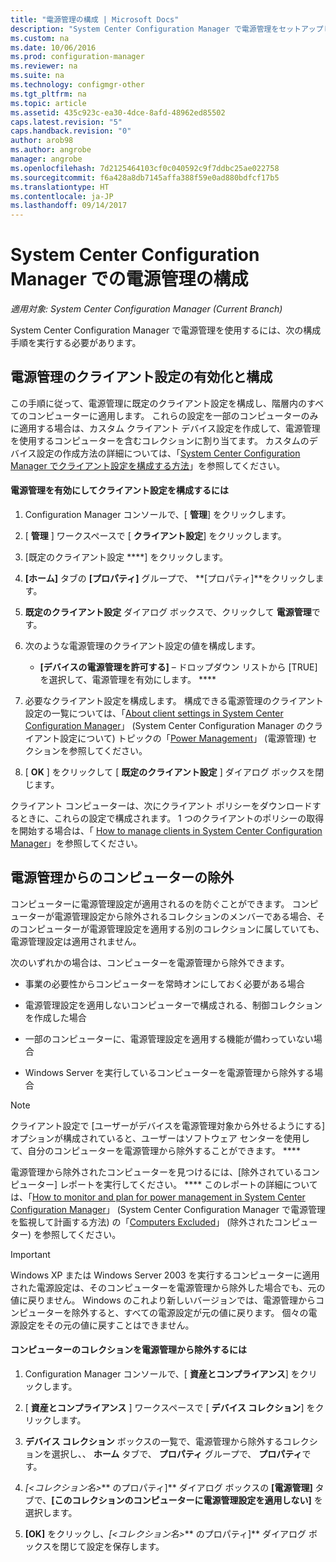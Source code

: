 ```yaml
---
title: "電源管理の構成 | Microsoft Docs"
description: "System Center Configuration Manager で電源管理をセットアップします。"
ms.custom: na
ms.date: 10/06/2016
ms.prod: configuration-manager
ms.reviewer: na
ms.suite: na
ms.technology: configmgr-other
ms.tgt_pltfrm: na
ms.topic: article
ms.assetid: 435c923c-ea30-4dce-8afd-48962ed85502
caps.latest.revision: "5"
caps.handback.revision: "0"
author: arob98
ms.author: angrobe
manager: angrobe
ms.openlocfilehash: 7d2125464103cf0c040592c9f7ddbc25ae022758
ms.sourcegitcommit: f6a428a8db7145affa388f59e0ad880bdfcf17b5
ms.translationtype: HT
ms.contentlocale: ja-JP
ms.lasthandoff: 09/14/2017
---
```

# <a name="configuring-power-management-in-system-center-configuration-manager"></a>System Center Configuration Manager での電源管理の構成

*適用対象: System Center Configuration Manager (Current Branch)*

System Center Configuration Manager で電源管理を使用するには、次の構成手順を実行する必要があります。  

## <a name="enable-and-configure-power-management-client-settings"></a>電源管理のクライアント設定の有効化と構成  
 この手順に従って、電源管理に既定のクライアント設定を構成し、階層内のすべてのコンピューターに適用します。 これらの設定を一部のコンピューターのみに適用する場合は、カスタム クライアント デバイス設定を作成して、電源管理を使用するコンピューターを含むコレクションに割り当てます。 カスタムのデバイス設定の作成方法の詳細については、「[System Center Configuration Manager でクライアント設定を構成する方法](../../../../core/clients/deploy/configure-client-settings.md)」を参照してください。  

#### <a name="to-enable-power-management-and-configure-client-settings"></a>電源管理を有効にしてクライアント設定を構成するには  

1.  Configuration Manager コンソールで、[ **管理**] をクリックします。  

2.  [ **管理** ] ワークスペースで [ **クライアント設定**] をクリックします。  

3.  [既定のクライアント設定 ****] をクリックします。  

4.  **[ホーム]** タブの **[プロパティ]** グループで、 **[プロパティ]**をクリックします。  

5.  **既定のクライアント設定** ダイアログ ボックスで、クリックして **電源管理**です。  

6.  次のような電源管理のクライアント設定の値を構成します。  

    -   **[デバイスの電源管理を許可する]** – ドロップダウン リストから [TRUE] を選択して、電源管理を有効にします。 ****  

7.  必要なクライアント設定を構成します。 構成できる電源管理のクライアント設定の一覧については、「[About client settings in System Center Configuration Manager](../../../../core/clients/deploy/about-client-settings.md)」 (System Center Configuration Manager のクライアント設定について) トピックの「[Power Management](../../../../core/clients/deploy/about-client-settings.md#power-management)」 (電源管理) セクションを参照してください。  

8.  [ **OK** ] をクリックして [ **既定のクライアント設定** ] ダイアログ ボックスを閉じます。  

 クライアント コンピューターは、次にクライアント ポリシーをダウンロードするときに、これらの設定で構成されます。 1 つのクライアントのポリシーの取得を開始する場合は、「 [How to manage clients in System Center Configuration Manager](../../../../core/clients/manage/manage-clients.md)」を参照してください。  

## <a name="exclude-computers-from-power-management"></a>電源管理からのコンピューターの除外  
 コンピューターに電源管理設定が適用されるのを防ぐことができます。 コンピューターが電源管理設定から除外されるコレクションのメンバーである場合、そのコンピューターが電源管理設定を適用する別のコレクションに属していても、電源管理設定は適用されません。  

 次のいずれかの場合は、コンピューターを電源管理から除外できます。  

-   事業の必要性からコンピューターを常時オンにしておく必要がある場合  

-   電源管理設定を適用しないコンピューターで構成される、制御コレクションを作成した場合  

-   一部のコンピューターに、電源管理設定を適用する機能が備わっていない場合  

-   Windows Server を実行しているコンピューターを電源管理から除外する場合  

> [!NOTE]  
>  クライアント設定で [ユーザーがデバイスを電源管理対象から外せるようにする] オプションが構成されていると、ユーザーはソフトウェア センターを使用して、自分のコンピューターを電源管理から除外することができます。 ****  

 電源管理から除外されたコンピューターを見つけるには、[除外されているコンピューター] レポートを実行してください。 **** このレポートの詳細については、「[How to monitor and plan for power management in System Center Configuration Manager](../../../../core/clients/manage/power/monitor-and-plan-for-power-management.md)」 (System Center Configuration Manager で電源管理を監視して計画する方法) の「[Computers Excluded](../../../../core/clients/manage/power/monitor-and-plan-for-power-management.md#BKMK_Excluded)」 (除外されたコンピューター) を参照してください。  

> [!IMPORTANT]  
>  Windows XP または Windows Server 2003 を実行するコンピューターに適用された電源設定は、そのコンピューターを電源管理から除外した場合でも、元の値に戻りません。 Windows のこれより新しいバージョンでは、電源管理からコンピューターを除外すると、すべての電源設定が元の値に戻ります。 個々の電源設定をその元の値に戻すことはできません。  

#### <a name="to-exclude-a-collection-of-computers-from-power-management"></a>コンピューターのコレクションを電源管理から除外するには  

1.  Configuration Manager コンソールで、[ **資産とコンプライアンス**] をクリックします。  

2.  [ **資産とコンプライアンス** ] ワークスペースで [ **デバイス コレクション**] をクリックします。  

3.  **デバイス コレクション** ボックスの一覧で、電源管理から除外するコレクションを選択し、、 **ホーム**  タブで、 **プロパティ** グループで、 **プロパティ**です。  

4.  *[<コレクション名\>*** のプロパティ]** ダイアログ ボックスの **[電源管理]** タブで、**[このコレクションのコンピューターに電源管理設定を適用しない]** を選択します。  

5.  **[OK]** をクリックし、*[<コレクション名\>*** のプロパティ]** ダイアログ ボックスを閉じて設定を保存します。  
